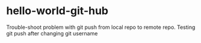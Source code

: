# hello-world-git-hub
Trouble-shoot problem with git push from local repo to remote repo.
Testing git push after changing git username
